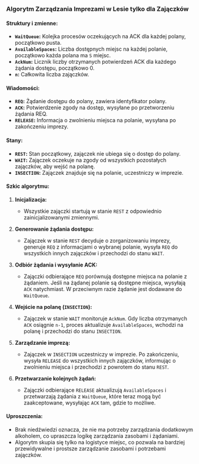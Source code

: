 ### Algorytm Zarządzania Imprezami w Lesie tylko dla Zajączków

#### Struktury i zmienne:
- **`WaitQueue`:** Kolejka procesów oczekujących na ACK dla każdej polany, początkowo pusta.
- **`AvailableSpaces`:** Liczba dostępnych miejsc na każdej polanie, początkowo każda polana ma `S` miejsc.
- **`AckNum`:** Licznik liczby otrzymanych potwierdzeń ACK dla każdego żądania dostępu, początkowo 0.
- **`n`:** Całkowita liczba zajączków.

#### Wiadomości:
- **`REQ`:** Żądanie dostępu do polany, zawiera identyfikator polany.
- **`ACK`:** Potwierdzenie zgody na dostęp, wysyłane po przetworzeniu żądania REQ.
- **`RELEASE`:** Informacja o zwolnieniu miejsca na polanie, wysyłana po zakończeniu imprezy.

#### Stany:
- **`REST`:** Stan początkowy, zajączek nie ubiega się o dostęp do polany.
- **`WAIT`:** Zajączek oczekuje na zgody od wszystkich pozostałych zajączków, aby wejść na polanę.
- **`INSECTION`:** Zajączek znajduje się na polanie, uczestniczy w imprezie.

#### Szkic algorytmu:
1. **Inicjalizacja:**
    - Wszystkie zajączki startują w stanie `REST` z odpowiednio zainicjalizowanymi zmiennymi.

2. **Generowanie żądania dostępu:**
    - Zajączek w stanie `REST` decyduje o zorganizowaniu imprezy, generuje `REQ` z informacjami o wybranej polanie, wysyła `REQ` do wszystkich innych zajączków i przechodzi do stanu `WAIT`.

3. **Odbiór żądania i wysyłanie ACK:**
    - Zajączki odbierające `REQ` porównują dostępne miejsca na polanie z żądaniem. Jeśli na żądanej polanie są dostępne miejsca, wysyłają `ACK` natychmiast. W przeciwnym razie żądanie jest dodawane do `WaitQueue`.

4. **Wejście na polanę (`INSECTION`):**
    - Zajączek w stanie `WAIT` monitoruje `AckNum`. Gdy liczba otrzymanych `ACK` osiągnie `n-1`, proces aktualizuje `AvailableSpaces`, wchodzi na polanę i przechodzi do stanu `INSECTION`.

5. **Zarządzanie imprezą:**
    - Zajączek w `INSECTION` uczestniczy w imprezie. Po zakończeniu, wysyła `RELEASE` do wszystkich innych zajączków, informując o zwolnieniu miejsca i przechodzi z powrotem do stanu `REST`.

6. **Przetwarzanie kolejnych żądań:**
    - Zajączki odbierające `RELEASE` aktualizują `AvailableSpaces` i przetwarzają żądania z `WaitQueue`, które teraz mogą być zaakceptowane, wysyłając `ACK` tam, gdzie to możliwe.

#### Uproszczenia:
- Brak niedźwiedzi oznacza, że nie ma potrzeby zarządzania dodatkowym alkoholem, co upraszcza logikę zarządzania zasobami i żądaniami.
- Algorytm skupia się tylko na logistyce miejsc, co pozwala na bardziej przewidywalne i prostsze zarządzanie zasobami i potrzebami zajączków.
